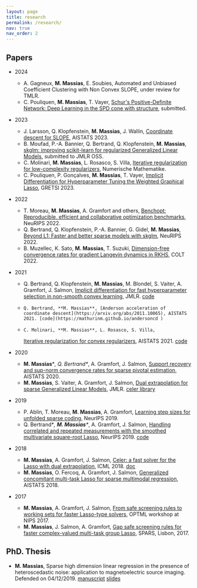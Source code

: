 ```yaml
---
layout: page
title: research
permalink: /research/
nav: true
nav_order: 2
---
```


## Papers
- 2024
    - A. Gagneux, **M. Massias**, E. Soubies, Automated and Unbiased Coefficient Clustering with Non Convex SLOPE, under review for TMLR.
    - C. Pouliquen, **M. Massias**, T. Vayer, [Schur's Positive-Definite Network: Deep Learning in the SPD cone with structure](https://arxiv.org/abs/2406.09023), submitted.
- 2023
    - J. Larsson, Q. Klopfenstein, **M. Massias**, J. Wallin, [Coordinate descent for SLOPE](https://arxiv.org/abs/2210.14780), AISTATS 2023.
    - B. Moufad, P.-A. Bannier, Q. Bertrand, Q. Klopfenstein, **M. Massias**, [skglm: improving scikit-learn for regularized Generalized Linear Models](/assets/pdf/skglm_mloss.pdf), submitted to JMLR OSS.
    - C. Molinari, **M. Massias**, L. Rosasco, S. Villa, [Iterative regularization for low-complexity regularizers](https://arxiv.org/abs/2202.00420), Numerische Mathematike.
    - C. Pouliquen, P. Gonçalves, **M. Massias**, T. Vayer, [Implicit Differentiation for Hyperparameter Tuning the Weighted Graphical Lasso](https://arxiv.org/abs/2307.02130), GRETSI 2023.

- 2022
    - T. Moreau, **M. Massias**, A. Gramfort and others, [Benchopt: Reproducible, efficient and collaborative optimization benchmarks](https://arxiv.org/abs/2206.13424), NeuRIPS 2022.
    - Q. Bertrand, Q. Klopfenstein, P.-A. Bannier, G. Gidel, **M. Massias**, [Beyond L1: Faster and better sparse models with skglm](https://arxiv.org/abs/2204.07826), NeuRIPS 2022.
    - B. Muzellec, K. Sato, **M. Massias**, T. Suzuki, [Dimension-free convergence rates for gradient Langevin dynamics in RKHS](https://arxiv.org/abs/2003.00306), COLT 2022.


- 2021
    -    Q. Bertrand, Q. Klopfenstein, **M. Massias**, M. Blondel, S. Vaiter, A. Gramfort, J. Salmon,
        [Implicit differentiation for fast hyperparameter selection in non-smooth convex learning](https://arxiv.org/abs/2105.01637), JMLR.
        [code](https://github.com/QB3/sparse-ho)
    -     Q. Bertrand, **M. Massias**, [Anderson acceleration of coordinate descent](https://arxiv.org/abs/2011.10065), AISTATS 2021. [code](https://mathurinm.github.io/andersoncd )
    -     C. Molinari, **M. Massias**, L. Rosasco, S. Villa,
        [Iterative regularization for convex regularizers](https://arxiv.org/abs/2006.09859), AISTATS 2021. [code](https://LCSL.github.io/iterreg)

- 2020
    -    **M. Massias**\**, Q. Bertrand\**, A. Gramfort, J. Salmon,
        [Support recovery and sup-norm convergence rates for sparse pivotal estimation](https://arxiv.org/abs/2001.05401), AISTATS 2020.
    -   **M. Massias**, S. Vaiter, A. Gramfort, J. Salmon,
        [Dual extrapolation for sparse Generalized Linear Models](https://jmlr.org/papers/v21/19-587.html), JMLR. [celer library](https://github.com/mathurinm/celer)

- 2019
    -   P. Ablin, T. Moreau, **M. Massias**, A. Gramfort,
        [Learning step sizes for unfolded sparse coding](https://arxiv.org/abs/1905.11071), NeurIPS 2019.
    -   Q. Bertrand\**, **M. Massias**\**, A. Gramfort, J. Salmon,
        [Handling correlated and repeated measurements with the smoothed multivariate square-root Lasso](https://arxiv.org/abs/1902.02509), NeurIPS 2019.
        [code](https://github.com/QBE/clar)

- 2018
    -    **M. Massias**, A. Gramfort, J. Salmon,
        [Celer: a fast solver for the Lasso with dual extrapolation](http://proceedings.mlr.press/v80/massias18a.html),
        ICML 2018.
        [doc](https://mathurinm.github.io/celer/)
    -    **M. Massias**, O. Fercoq, A. Gramfort, J. Salmon,
        [Generalized concomitant multi-task Lasso for sparse multimodal regression](http://proceedings.mlr.press/v84/massias18a.html),
        AISTATS 2018.

- 2017
    -    **M. Massias**, A. Gramfort, J. Salmon,
        [From safe screening rules to working sets for faster Lasso-type solvers](https://arxiv.org/abs/1703.07285),
        OPTML workshop at NIPS 2017.
    -    **M. Massias**, J. Salmon, A. Gramfort,
        [Gap safe screening rules for faster complex-valued multi-task group Lasso](http://spars2017.lx.it.pt/index_files/papers/SPARS2017_Paper_77.pdf),
        SPARS, Lisbon, 2017.

## PhD. Thesis
- **M. Massias**, Sparse high dimension linear regression in the presence of heteroscedastic noise: application to magnetoelectric source imaging. Defended on 04/12/2019.
[manuscript](https://tel.archives-ouvertes.fr/tel-02401628)
[slides](/assets/pdf/slides_defense.pdf )


<!-- ## Relevant slides
-    [./assets/pdf/cirm_mathurin.pdf Dual extrapolation], 09032020, Optimization for Machine Learning workshop at CIRM, Luminy.
-    [./assets/pdf/bounds_aistats20_slides.pdf LCSL group meeting], 23012020, Università di Genova.
-    [./assets/pdf/slides_defense.pdf PhD Defense], 04122019, Inria.
-    [./assets/pdf/AIP2019.pdf
        Dual extrapolation for sparse Generalized Linear Models],
        09072019, Applied Inverse Problems conference, Grenoble.
-    [./assets/pdf/uw_mm.pdf
        Celer: fast solver for the Lasso with dual extrapolation],
        11052018, Statistics Seminar at University of Washington.
-    [https://goo.gl/hZRwqi
        Generalized concomitant multi-task Lasso for sparse multimodal regression],
        20102017, Journées GDR MOA MIA (Bordeaux).
        Also presented at PGMO days 2017, Saclay.
-    [https://goo.gl/wACD2h Résolution rapide de problèmes de type Lasso: des règles de safe screening aux working sets] (in French), 05092017, GRETSI.
        Also presented at JDSE 2017 (best presentation award).
-    [https://goo.gl/8m0a8s Faster solvers for sparse multi-task problems], 20032017, IAP (Paris).
        Also presented at CMStats 2017, London. -->
